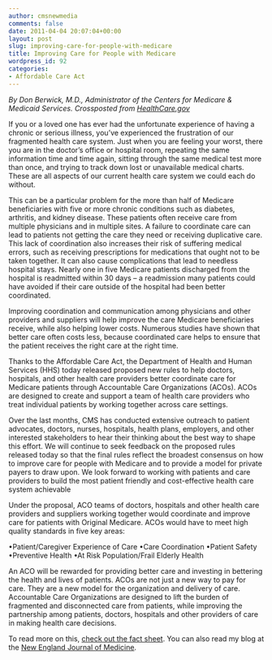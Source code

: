 ```yaml
---
author: cmsnewmedia
comments: false
date: 2011-04-04 20:07:04+00:00
layout: post
slug: improving-care-for-people-with-medicare
title: Improving Care for People with Medicare
wordpress_id: 92
categories:
- Affordable Care Act
---
```


_﻿﻿﻿By Don Berwick, M.D., Administrator of the Centers for Medicare & Medicaid Services. Crossposted from [﻿HealthCare.gov](http://www.healthcare.gov/)_

If you or a loved one has ever had the unfortunate experience of having a chronic or serious illness, you’ve experienced the frustration of our fragmented health care system. Just when you are feeling your worst, there you are in the doctor’s office or hospital room, repeating the same information time and time again, sitting through the same medical test more than once, and trying to track down lost or unavailable medical charts. These are all aspects of our current health care system we could each do without.

This can be a particular problem for the more than half of Medicare beneficiaries with five or more chronic conditions such as diabetes, arthritis, and kidney disease. These patients often receive care from multiple physicians and in multiple sites. A failure to coordinate care can lead to patients not getting the care they need or receiving duplicative care. This lack of coordination also increases their risk of suffering medical errors, such as receiving prescriptions for medications that ought not to be taken together. It can also cause complications that lead to needless hospital stays. Nearly one in five Medicare patients discharged from the hospital is readmitted within 30 days – a readmission many patients could have avoided if their care outside of the hospital had been better coordinated.

Improving coordination and communication among physicians and other providers and suppliers will help improve the care Medicare beneficiaries receive, while also helping lower costs. Numerous studies have shown that better care often costs less, because coordinated care helps to ensure that the patient receives the right care at the right time.

Thanks to the Affordable Care Act, the Department of Health and Human Services (HHS) today released proposed new rules to help doctors, hospitals, and other health care providers better coordinate care for Medicare patients through Accountable Care Organizations (ACOs). ACOs are designed to create and support a team of health care providers who treat individual patients by working together across care settings.

Over the last months, CMS has conducted extensive outreach to patient advocates, doctors, nurses, hospitals, health plans, employers, and other interested stakeholders to hear their thinking about the best way to shape this effort. We will continue to seek feedback on the proposed rules released today so that the final rules reflect the broadest consensus on how to improve care for people with Medicare and to provide a model for private payers to draw upon. We look forward to working with patients and care providers to build the most patient friendly and cost-effective health care system achievable

Under the proposal, ACO teams of doctors, hospitals and other health care providers and suppliers working together would coordinate and improve care for patients with Original Medicare. ACOs would have to meet high quality standards in five key areas:

•Patient/Caregiver Experience of Care
•Care Coordination
•Patient Safety
•Preventive Health
•At Risk Population/Frail Elderly Health

An ACO will be rewarded for providing better care and investing in bettering the health and lives of patients. ACOs are not just a new way to pay for care. They are a new model for the organization and delivery of care. Accountable Care Organizations are designed to lift the burden of fragmented and disconnected care from patients, while improving the partnership among patients, doctors, hospitals and other providers of care in making health care decisions.

To read more on this, [check out the fact sheet](http://www.healthcare.gov/news/factsheets/accountablecare03312011a.html). You can also read my blog at the [New England Journal of Medicine](http://www.nejm.org/doi/full/10.1056/NEJMp1103602).
